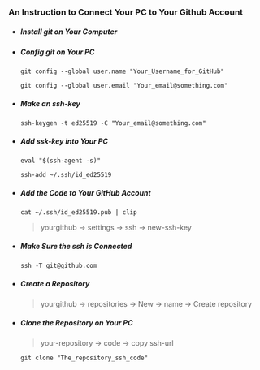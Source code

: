 ### An Instruction to Connect Your PC to Your Github Account


* ##### Install git on Your Computer

* ##### Config git on Your PC
    ```
    git config --global user.name "Your_Username_for_GitHub"
    ```
    ```
    git config --global user.email "Your_email@something.com"
    ```

* ##### Make an ssh-key
    ```
    ssh-keygen -t ed25519 -C "Your_email@something.com"
    ```

* ##### Add ssk-key into Your PC
    ```
    eval "$(ssh-agent -s)"
    ```
    ```
    ssh-add ~/.ssh/id_ed25519
    ```

* ##### Add the Code to Your GitHub Account
    ```
    cat ~/.ssh/id_ed25519.pub | clip
    ```
    > yourgithub -> settings -> ssh -> new-ssh-key

* ##### Make Sure the ssh is Connected
    ```
    ssh -T git@github.com
    ```

* ##### Create a Repository
    > yourgithub -> repositories -> New -> name -> Create repository

* ##### Clone the Repository on Your PC
    > your-repository -> code -> copy ssh-url
    ```
    git clone "The_repository_ssh_code"
    ```